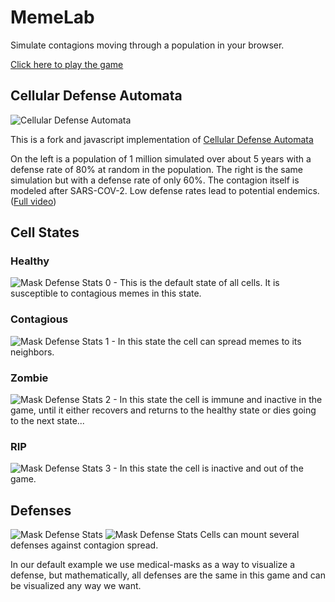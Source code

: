 # MemeLab
Simulate contagions moving through a population in your browser.


[Click here to play the game](https://thememeticist.github.io/Cellular-Defense-Automata/)


## Cellular Defense Automata
![Cellular Defense Automata](https://videoapi-muybridge.vimeocdn.com/animated-thumbnails/image/f9f4c335-4399-4afb-bc5e-c7b181cfe1c4.gif?ClientID=vimeo-core-prod&Date=1613775833&Signature=d8c63c17a33efa46f716a1510b8498b01c25744a)

This is a fork and javascript implementation of [Cellular Defense Automata](https://github.com/TheMemeticist/Cellular-Defense-Automata)

On the left is a population of 1 million simulated over about 5 years with a defense rate of 80% at random in the population. The right is the same simulation but with a defense rate of only 60%. The contagion itself is modeled after SARS-COV-2. Low defense rates lead to potential endemics. ([Full video](https://vimeo.com/514490979))

## Cell States
### Healthy
![Mask Defense Stats](https://github.com/TheMemeticist/Cellular-Defense-Automata/blob/main/Images/CDAThemes/Emoticon/Neutral/0.png?raw=true)
0 - This is the default state of all cells. It is susceptible to contagious memes in this state.
### Contagious
![Mask Defense Stats](https://github.com/TheMemeticist/Cellular-Defense-Automata/blob/main/Images/CDAThemes/Emoticon/Neutral/1.png?raw=true)
1 - In this state the cell can spread memes to its neighbors. 
### Zombie
![Mask Defense Stats](https://github.com/TheMemeticist/Cellular-Defense-Automata/blob/main/Images/CDAThemes/Emoticon/Neutral/2.png?raw=true)
2 - In this state the cell is immune and inactive in the game, until it either recovers and returns to the healthy state or dies going to the next state...
### RIP
![Mask Defense Stats](https://github.com/TheMemeticist/Cellular-Defense-Automata/blob/main/Images/CDAThemes/Emoticon/RIP.png?raw=true)
3 - In this state the cell is inactive and out of the game. 
## Defenses
 ![Mask Defense Stats](https://github.com/TheMemeticist/Cellular-Defense-Automata/blob/main/Images/CDAThemes/Emoticon/Defense/0.png?raw=true) ![Mask Defense Stats](https://github.com/TheMemeticist/Cellular-Defense-Automata/blob/main/Images/CDAThemes/Emoticon/syringe.png?raw=true)
Cells can mount several defenses against contagion spread.

In our default example we use medical-masks as a way to visualize a defense, but mathematically, all defenses are the same in this game and can be visualized any way we want.


